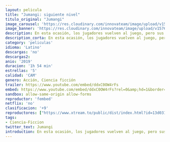 ```yaml
---
layout: pelicula
title: "Jumangi: siguiente nivel"
titulo_original: "Jumangi"
image_carousel: 'https://res.cloudinary.com/innovateam/image/upload/v1576454312/jumangi-min_ir4kc9.jpg'
image_banner: 'https://res.cloudinary.com/innovateam/image/upload/v1576454322/jumanji-min_knyo6u.jpg'
description: En esta ocasión, los jugadores vuelven al juego, pero sus personajes se han intercambiado entre sí, lo que ofrece un curioso plantel, los mismos héroes con distinta apariencia. Pero, ¿dónde está el resto de la gente? Los participantes sólo tienen una opción,jugar una vez más a esta peligrosa partida para descubrir qué es realmente lo que está sucediendo.
description_corta: En esta ocasión, los jugadores vuelven al juego, pero sus personajes se han intercambiado entre sí, lo que ofrece un curioso plantel, los mismos héroes con distinta apariencia. Pero, ¿dónde está el resto de la gente? Los...
category: 'peliculas'
idioma: 'Latino'
descargas: 'no'
descargas2:
anio: '2019'
duracion: '1h 54 min'
estrellas: '5'
calidad: 'CAM'
genero: Acción, Ciencia ficción
trailer: https://www.youtube.com/embed/ddxC0OW4rFs
embed: https://www.youtube.com/embed/ddxC0OW4rFs?rel=0&amp;hd=1&border=0&wmode=opaque&enablejsapi=1&modestbranding=1&controls=1&showinfo=1
sandbox: allow-same-origin allow-forms
reproductor: 'fembed'
netflix: 'no'
clasificacion: '+9'
reproductores: ["https://www.xtream.to/public/dist/index.html?id=13d031f105be059a5363a38a9cb99f8a&title=Jumanji%3A%20The%20Next%20Level","https://api.cuevana3.io/olpremium/gd.php?file=ek5lbm9xYWNrS0xZMW1HaG84ZlAzOVBFbDZLbHg4N2MyZEJobGFMUGtOalJ4WmlXWXJtWTJyYVZpcFpwdUpMaQ","https://www.zembed.to/public/dist/asteroid.html?id=74a34e693a60ade9e35908c44f850d93&title=Jumanji:%20The%20Next%20Level","https://api.cuevana3.io/stream/index.php?file=ek5lbm9xYWNrS0xYMTZLa2xNbkdvY3ZTb3BtZng4TGp6ZFpobGFMUGtOVFYySmlocU5XTzJkRE1tcHFuajVPb2w1eGphMkhEMGVQWDA2S21ZY1hRNEpQWHAybHNtWmFsbUplU2ZuUzJ3TWUza2FDaVp3PT0","https://tutumeme.net/embed/player.php?u=bXQ3ajJOaW1wcFRGcEs2VW5XRGExTlRPMytmUnc3bHVwcWhoenVIUjI5SHF5TlNwc0taaG1jN2gwZHZSNTlIRHVhV2tZWitkNUtDVDNOL1ZvYW1rYjJkcW9hS2E","https://api.cuevana3.io/rr/gd.php?h=ek5lbm9xYWNrS0xJMVp5b21KREk0dFBLbjVkaHhkRGdrOG1jbnBpUnhhS1Z2YVo5bnFXNTJzZklwNk42bEt2R21yV05kM25QeXVDcnNZT0xxOGZZMHJtU3FadVkyUT09","https://hls22.openloadpremium.com/player.php?id=MzY4"]
tags:
- Ciencia-Ficcion
twitter_text: Jumangi
introduction: En esta ocasión, los jugadores vuelven al juego, pero sus personajes se han intercambiado entre sí, lo que ofrece un curioso plantel, los mismos héroes con distinta apariencia. Pero, ¿dónde está el resto de la gente? Los
---
```













